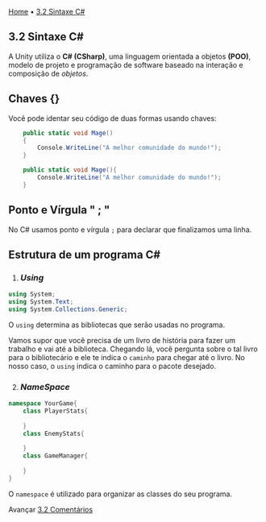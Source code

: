 [Home](../HomePT.md) • [3.2 Sintaxe C#](#)

## 3.2 Sintaxe C#

A Unity utiliza o **C# (CSharp)**, uma linguagem orientada a objetos **(POO)**, modelo de projeto e programação de software baseado na interação e composição de *objetos*.


## Chaves {}

Você pode identar seu código de duas formas usando chaves:

```csharp
    public static void Mage()
    {
        Console.WriteLine("A melhor comunidade do mundo!");
    }
```

```csharp
    public static void Mage(){
        Console.WriteLine("A melhor comunidade do mundo!");
    }
```
## Ponto e Vírgula " ; "

No C# usamos ponto e vírgula `;` para declarar que finalizamos uma linha.




## Estrutura de um programa C#


1. ### _Using_
```csharp
using System;
using System.Text;
using System.Collections.Generic;
```

O `using` determina as bibliotecas que serão usadas no programa. 

Vamos supor que você precisa de um livro de história para fazer um trabalho e vai até a biblioteca. Chegando lá, você pergunta sobre o tal livro para o bibliotecário e ele te indica o `caminho` para chegar até o livro. No nosso caso, o `using` indica o caminho para o pacote desejado.

2. ### _NameSpace_

```csharp
namespace YourGame{
    class PlayerStats{
        
    }
    class EnemyStats{
        
    }
    class GameManager{
        
    }
}
```

O `namespace` é utilizado para organizar as classes do seu programa.


Avançar [3.2 Comentários](./3.comments.md)